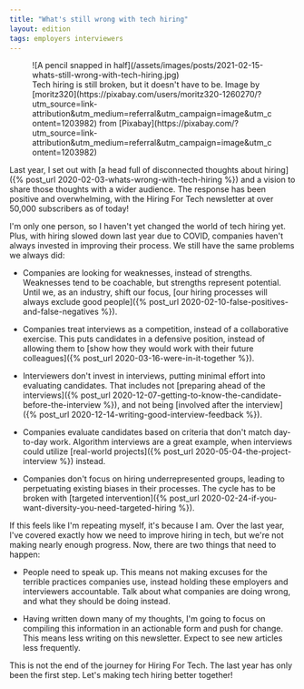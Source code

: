 ```yaml
---
title: "What's still wrong with tech hiring"
layout: edition
tags: employers interviewers
---
```


<figure id="cover-img" markdown="1">
![A pencil snapped in half](/assets/images/posts/2021-02-15-whats-still-wrong-with-tech-hiring.jpg)
<figcaption markdown="1">Tech hiring is still broken, but it doesn't have to be. Image by [moritz320](https://pixabay.com/users/moritz320-1260270/?utm_source=link-attribution&utm_medium=referral&utm_campaign=image&utm_content=1203982) from [Pixabay](https://pixabay.com/?utm_source=link-attribution&utm_medium=referral&utm_campaign=image&utm_content=1203982)
</figcaption>
</figure>

Last year, I set out with [a head full of disconnected thoughts about hiring]({% post_url 2020-02-03-whats-wrong-with-tech-hiring %}) and a vision to share those thoughts with a wider audience. The response has been positive and overwhelming, with the Hiring For Tech newsletter at over 50,000 subscribers as of today!

I'm only one person, so I haven't yet changed the world of tech hiring yet. Plus, with hiring slowed down last year due to COVID, companies haven't always invested in improving their process. We still have the same problems we always did:

- Companies are looking for weaknesses, instead of strengths. Weaknesses tend to be coachable, but strengths represent potential. Until we, as an industry, shift our focus, [our hiring processes will always exclude good people]({% post_url 2020-02-10-false-positives-and-false-negatives %}).

- Companies treat interviews as a competition, instead of a collaborative exercise. This puts candidates in a defensive position, instead of allowing them to [show how they would work with their future colleagues]({% post_url 2020-03-16-were-in-it-together %}).

- Interviewers don't invest in interviews, putting minimal effort into evaluating candidates. That includes not [preparing ahead of the interviews]({% post_url 2020-12-07-getting-to-know-the-candidate-before-the-interview %}), and not being [involved after the interview]({% post_url 2020-12-14-writing-good-interview-feedback %}).

- Companies evaluate candidates based on criteria that don't match day-to-day work. Algorithm interviews are a great example, when interviews could utilize [real-world projects]({% post_url 2020-05-04-the-project-interview %}) instead.

- Companies don't focus on hiring underrepresented groups, leading to perpetuating existing biases in their processes. The cycle has to be broken with [targeted intervention]({% post_url 2020-02-24-if-you-want-diversity-you-need-targeted-hiring %}).

If this feels like I'm repeating myself, it's because I am. Over the last year, I've covered exactly how we need to improve hiring in tech, but we're not making nearly enough progress. Now, there are two things that need to happen:

- People need to speak up. This means not making excuses for the terrible practices companies use, instead holding these employers and interviewers accountable. Talk about what companies are doing wrong, and what they should be doing instead.

- Having written down many of my thoughts, I'm going to focus on compiling this information in an actionable form and push for change. This means less writing on this newsletter. Expect to see new articles less frequently.

This is not the end of the journey for Hiring For Tech. The last year has only been the first step. Let's making tech hiring better together!
